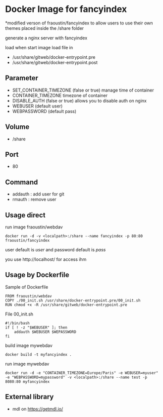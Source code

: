 # Docker Image for fancyindex

*modified verson of fraoustin/fancyindex to allow users to use their own themes placed inside the /share folder 

generate a nginx server with fancyindex

load when start image load file in

- /usr/share/gitweb/docker-entrypoint.pre
- /usr/share/gitweb/docker-entrypoint.post

## Parameter

- SET_CONTAINER_TIMEZONE (false or true) manage time of container
- CONTAINER_TIMEZONE timezone of container
- DISABLE_AUTH (false or true) allows you to disable auth on nginx
- WEBUSER (default user)
- WEBPASSWORD (default pass)

## Volume

- /share

## Port

- 80 

## Command

- addauth : add user for git
- rmauth : remove user

## Usage direct

run image fraoustin/webdav

    docker run -d -v <localpath>:/share --name fancyindex -p 80:80 fraoustin/fancyindex

user default is *user* and password default is *pass*

you use http://localhost/ for access ihm

## Usage by Dockerfile

Sample of Dockerfile

    FROM fraoustin/webdav
    COPY ./00_init.sh /usr/share/docker-entrypoint.pre/00_init.sh
    RUN chmod +x -R /usr/share/gitweb/docker-entrypoint.pre

File 00_init.sh

    #!/bin/bash
    if [ ! -z "$WEBUSER" ]; then
        addauth $WEBUSER $WEPASSWORD
    fi    


build image mywebdav

    docker build -t myfancyindex .

run image mywebdav

    docker run -d -e "CONTAINER_TIMEZONE=Europe/Paris" -e WEBUSER=myuser" -e "WEBPASSWORD=mypassword" -v <localpath>:/share --name test -p 8080:80 myfancyindex

## External library

- mdl on https://getmdl.io/



